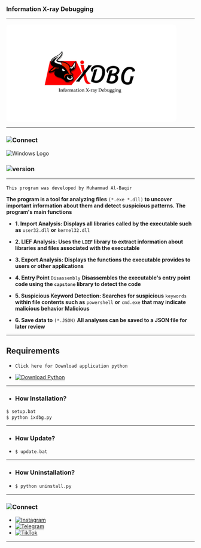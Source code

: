 ### **Information X-ray Debugging**

---

<span style="background-color:white; color:white; padding:5px 100px; border-radius:10px; font-weight:bold; display:inline-flex; align-items:center;">
  <img src="icon.png" width="250" height="250" style="margin-right:5px;">
</span>

---

### ![Connect](https://img.shields.io/badge/IXDBG-For_Windows-0056D2?style=for-the-badge&logo=windows&logoColor=white)
<img src="https://upload.wikimedia.org/wikipedia/commons/thumb/4/48/Windows_logo_-_2012_%28dark_blue%29.svg/1200px-Windows_logo_-_2012_%28dark_blue%29.svg.png" alt="Windows Logo" width="50" height="50">

### ![version](https://img.shields.io/badge/version_:_1.0.0-0056D2?style=for-the-badge&logo=links&logoColor=white)

---

`This program was developed by Muhammad Al-Baqir`

**The program is a tool for analyzing files** `(*.exe *.dll)` **to uncover important information about them and detect suspicious patterns. The program's main functions**

- **1. Import Analysis: Displays all libraries called by the executable such as** `user32.dll` **or** `kernel32.dll`

- **2. LIEF Analysis: Uses the `LIEF` library to extract information about libraries and files associated with the executable**

- **3. Export Analysis: Displays the functions the executable provides to users or other applications**

- **4. Entry Point** `Disassembly` **Disassembles the executable's entry point code using the `capstone` library to detect the code**

- **5. Suspicious Keyword Detection: Searches for suspicious** `keywords` **within file contents such as** `powershell` **or** `cmd.exe` **that may indicate malicious behavior Malicious**

- **6. Save data to** `(*.JSON)` **All analyses can be saved to a JSON file for later review**

---

## Requirements 

- `Click here for Download application python`

- [![Download Python](https://img.shields.io/badge/Download-Python-blue?logo=python&logoColor=white)](https://www.python.org/ftp/python/3.11.0/python-3.11.0rc2-amd64.exe)

---

- ### **How Installation?**

```
$ setup.bat
$ python ixdbg.py
```

---

- ### **How Update?**

- `$ update.bat`

---

- ### **How Uninstallation?**

- `$ python uninstall.py`

---

### ![Connect](https://img.shields.io/badge/Connect_with_me-0056D2?style=for-the-badge&logo=links&logoColor=white)

- [![Instagram](https://img.shields.io/badge/Instagram-E4405F?logo=instagram&logoColor=white)](https://www.instagram.com/wsl.iq)
- [![Telegram](https://img.shields.io/badge/Telegram-2CA5E0?logo=telegram&logoColor=white)](https://t.me/wsl-iq)
- [![TikTok](https://img.shields.io/badge/TikTok-black?logo=tiktok&logoColor=white)](https://www.tiktok.com/@wsl.iq)

---
